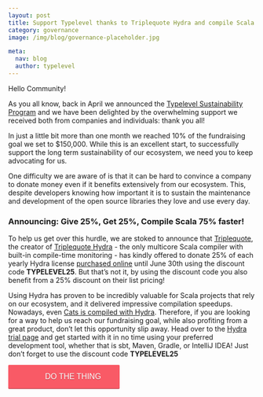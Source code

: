 ```yaml
---
layout: post
title: Support Typelevel thanks to Triplequote Hydra and compile Scala faster!
category: governance
image: /img/blog/governance-placeholder.jpg

meta:
  nav: blog
  author: typelevel
---
```


Hello Community!

As you all know, back in April we announced the [Typelevel Sustainability Program](https://typelevel.org/blog/2019/04/24/typelevel-sustainability-program-announcement.html) and we have been delighted by the overwhelming support we received both from companies and individuals: thank you all!

In just a little bit more than one month we reached 10% of the fundraising goal we set to $150,000. While this is an excellent start, to successfully support the long term sustainability of our ecosystem, we need you to keep advocating for us.

One difficulty we are aware of is that it can be hard to convince a company to donate money even if it benefits extensively from our ecosystem. This, despite developers knowing how important it is to sustain the maintenance and development of the open source libraries they love and use every day.

### Announcing: Give 25%, Get 25%, Compile Scala 75% faster!

To help us get over this hurdle, we are stoked to announce that [Triplequote](https://triplequote.com/), the creator of [Triplequote Hydra](https://triplequote.com/hydra) - the only multicore Scala compiler with built-in compile-time monitoring - has kindly offered to donate 25% of each yearly Hydra license [purchased online](https://triplequote.com/hydra/pricing/) until June 30th using the discount code **TYPELEVEL25**. But that’s not it, by using the discount code you also benefit from a 25% discount on their list pricing!


Using Hydra has proven to be incredibly valuable for Scala projects that rely on our ecosystem, and it delivered impressive compilation speedups. Nowadays, even [Cats is compiled with Hydra](https://github.com/typelevel/cats/pull/2848). Therefore, if you are looking for a way to help us reach our fundraising goal, while also profiting from a great product, don’t let this opportunity slip away. Head over to the [Hydra trial page](https://triplequote.com/hydra/trial) and get started with it in no time using your preferred development tool, whether that is sbt, Maven, Gradle, or IntelliJ IDEA! Just don’t forget to use the discount code **TYPELEVEL25**

<a class="dbox-donation-button" href="https://triplequote.com/hydra/checkout" style="background:#F95A66 url(https://d1iczxrky3cnb2.cloudfront.net/white_logo.png) no-repeat 37px center; color: #fff;text-decoration: none;font-family: Verdana,sans-serif;display: inline-block;font-size: 16px;padding: 15px 38px 15px 75px; -webkit-border-radius: 2px; -moz-border-radius: 2px; border-radius: 2px; box-shadow: 0 1px 0 0 #ae3e47; text-shadow: 0 1px rgba(0, 0, 0, 0.3);" >DO THE THING</a>
